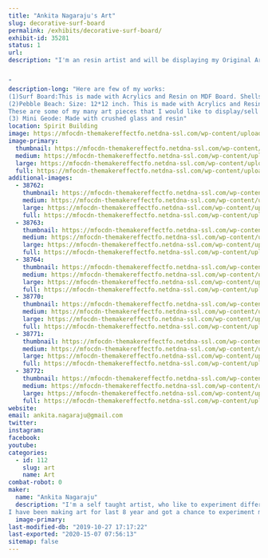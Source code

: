 ```yaml
---
title: "Ankita Nagaraju's Art"
slug: decorative-surf-board
permalink: /exhibits/decorative-surf-board/
exhibit-id: 35281
status: 1
url: 
description: "I'm an resin artist and will be displaying my Original Art works for Sale.I'm also open for commissions.


"
description-long: "Here are few of my works:
(1)Surf Board:This is made with Acrylics and Resin on MDF Board. Shells used on this were hand picked from Sanibel Islands on the West Coast of Florida.
(2)Pebble Beach: Size: 12*12 inch. This is made with Acrylics and Resin on Cradled wood panel.
These are some of my many art pieces that I would like to display/sell at the Faire.
(3) Mini Geode: Made with crushed glass and resin"
location: Spirit Building
image: https://mfocdn-themakereffectfo.netdna-ssl.com/wp-content/uploads/2019/07/surf1-1-301x1024.jpg
image-primary:
  thumbnail: https://mfocdn-themakereffectfo.netdna-ssl.com/wp-content/uploads/2019/07/surf1-1-150x150.jpg
  medium: https://mfocdn-themakereffectfo.netdna-ssl.com/wp-content/uploads/2019/07/surf1-1-88x300.jpg
  large: https://mfocdn-themakereffectfo.netdna-ssl.com/wp-content/uploads/2019/07/surf1-1-301x1024.jpg
  full: https://mfocdn-themakereffectfo.netdna-ssl.com/wp-content/uploads/2019/07/surf1-1.jpg
additional-images:
  - 38762:
    thumbnail: https://mfocdn-themakereffectfo.netdna-ssl.com/wp-content/uploads/2019/09/IMG_4502-150x150.jpg
    medium: https://mfocdn-themakereffectfo.netdna-ssl.com/wp-content/uploads/2019/09/IMG_4502-300x296.jpg
    large: https://mfocdn-themakereffectfo.netdna-ssl.com/wp-content/uploads/2019/09/IMG_4502-1024x1010.jpg
    full: https://mfocdn-themakereffectfo.netdna-ssl.com/wp-content/uploads/2019/09/IMG_4502.jpg
  - 38763:
    thumbnail: https://mfocdn-themakereffectfo.netdna-ssl.com/wp-content/uploads/2019/09/78164F6B-28A0-4429-BFB7-578B8BB26AEE-150x150.jpg
    medium: https://mfocdn-themakereffectfo.netdna-ssl.com/wp-content/uploads/2019/09/78164F6B-28A0-4429-BFB7-578B8BB26AEE-300x300.jpg
    large: https://mfocdn-themakereffectfo.netdna-ssl.com/wp-content/uploads/2019/09/78164F6B-28A0-4429-BFB7-578B8BB26AEE-1024x1024.jpg
    full: https://mfocdn-themakereffectfo.netdna-ssl.com/wp-content/uploads/2019/09/78164F6B-28A0-4429-BFB7-578B8BB26AEE.jpg
  - 38764:
    thumbnail: https://mfocdn-themakereffectfo.netdna-ssl.com/wp-content/uploads/2019/09/C9F6578E-A1A2-4283-9286-0F3643EFC584-150x150.jpg
    medium: https://mfocdn-themakereffectfo.netdna-ssl.com/wp-content/uploads/2019/09/C9F6578E-A1A2-4283-9286-0F3643EFC584-300x300.jpg
    large: https://mfocdn-themakereffectfo.netdna-ssl.com/wp-content/uploads/2019/09/C9F6578E-A1A2-4283-9286-0F3643EFC584-1024x1024.jpg
    full: https://mfocdn-themakereffectfo.netdna-ssl.com/wp-content/uploads/2019/09/C9F6578E-A1A2-4283-9286-0F3643EFC584.jpg
  - 38770:
    thumbnail: https://mfocdn-themakereffectfo.netdna-ssl.com/wp-content/uploads/2019/09/8D4F5000-7B91-4826-9682-5B49EF8EE230-1-150x150.jpg
    medium: https://mfocdn-themakereffectfo.netdna-ssl.com/wp-content/uploads/2019/09/8D4F5000-7B91-4826-9682-5B49EF8EE230-1-300x300.jpg
    large: https://mfocdn-themakereffectfo.netdna-ssl.com/wp-content/uploads/2019/09/8D4F5000-7B91-4826-9682-5B49EF8EE230-1-1024x1024.jpg
    full: https://mfocdn-themakereffectfo.netdna-ssl.com/wp-content/uploads/2019/09/8D4F5000-7B91-4826-9682-5B49EF8EE230-1.jpg
  - 38771:
    thumbnail: https://mfocdn-themakereffectfo.netdna-ssl.com/wp-content/uploads/2019/09/909F4B6C-FD69-46D5-851F-FBBF6FC82C93-1-150x150.jpg
    medium: https://mfocdn-themakereffectfo.netdna-ssl.com/wp-content/uploads/2019/09/909F4B6C-FD69-46D5-851F-FBBF6FC82C93-1-300x300.jpg
    large: https://mfocdn-themakereffectfo.netdna-ssl.com/wp-content/uploads/2019/09/909F4B6C-FD69-46D5-851F-FBBF6FC82C93-1-1024x1024.jpg
    full: https://mfocdn-themakereffectfo.netdna-ssl.com/wp-content/uploads/2019/09/909F4B6C-FD69-46D5-851F-FBBF6FC82C93-1.jpg
  - 38772:
    thumbnail: https://mfocdn-themakereffectfo.netdna-ssl.com/wp-content/uploads/2019/09/51069BFE-A16F-4F62-A18E-28524624FF07-1-150x150.jpg
    medium: https://mfocdn-themakereffectfo.netdna-ssl.com/wp-content/uploads/2019/09/51069BFE-A16F-4F62-A18E-28524624FF07-1-300x300.jpg
    large: https://mfocdn-themakereffectfo.netdna-ssl.com/wp-content/uploads/2019/09/51069BFE-A16F-4F62-A18E-28524624FF07-1-1024x1024.jpg
    full: https://mfocdn-themakereffectfo.netdna-ssl.com/wp-content/uploads/2019/09/51069BFE-A16F-4F62-A18E-28524624FF07-1.jpg
website: 
email: ankita.nagaraju@gmail.com
twitter: 
instagram: 
facebook: 
youtube: 
categories:
  - id: 112
    slug: art
    name: Art
combat-robot: 0
maker:
  name: "Ankita Nagaraju"
  description: "I'm a self taught artist, who like to experiment different art styles and mediums. I'm very much obsessed with fluid styles of art. I like everything about nature, beaches and all that glitters. My inspiration for art comes from nature photography, our travels and google earth.
I have been making art for last 8 year and got a chance to experiment many art mediums. I would like get my hands on encaustic art sometime soon in the future. "
  image-primary: 
last-modified-db: "2019-10-27 17:17:22"
last-exported: "2020-15-07 07:56:13"
sitemap: false
---
```

